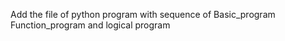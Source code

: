 Add the file of python program 
with sequence of Basic_program 
Function_program and logical program

